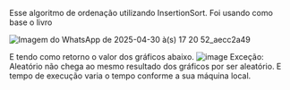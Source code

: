 Esse algoritmo de ordenação utilizando InsertionSort. Foi usando como base o livro 



![Imagem do WhatsApp de 2025-04-30 à(s) 17 20 52_aecc2a49](https://github.com/user-attachments/assets/0061c9cb-fd16-4b60-86d9-228f19fd835c)


E tendo como retorno o valor dos gráficos abaixo.
![image](https://github.com/user-attachments/assets/a8c6873a-eff0-4344-9382-abef35ce09b0)
Exceção: Aleatório não chega ao mesmo resultado dos gráficos por ser aleatório. E tempo de execução varia o tempo conforme a sua máquina local.

